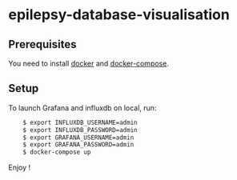 # epilepsy-database-visualisation


## Prerequisites

You need to install [docker](https://docs.docker.com/get-docker/) and [docker-compose](https://docs.docker.com/compose/install/).


## Setup

To launch Grafana and influxdb on local, run: 

```sh
    $ export INFLUXDB_USERNAME=admin
    $ export INFLUXDB_PASSWORD=admin
    $ export GRAFANA_USERNAME=admin
    $ export GRAFANA_PASSWORD=admin
    $ docker-compose up
```

Enjoy !
